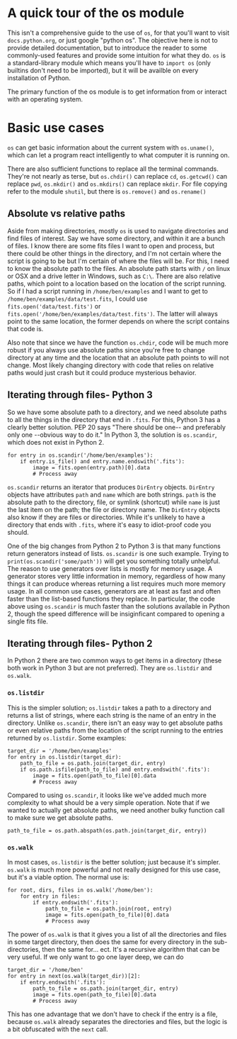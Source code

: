 # A quick tour of the os module

This isn't a comprehensive guide to the use of `os`, for that you'll want to visit `docs.python.org`, or just google "python os". The objective here is not to provide detailed documentation, but to introduce the reader to some commonly-used features and provide some intuition for what they do. `os` is a standard-library module which means you'll have to `import os` (only builtins don't need to be imported), but it will be availble on every installation of Python.

The primary function of the os module is to get information from or interact with an operating system.

# Basic use cases
`os` can get basic information about the current system with `os.uname()`, which can let a program react intelligently to what computer it is running on.

There are also sufficient functions to replace all the terminal commands. They're not nearly as terse, but `os.chdir()` can replace `cd`, `os.getcwd()` can replace `pwd`, `os.mkdir()` and `os.mkdirs()` can replace `mkdir`. For file copying refer to the module `shutil`, but there is `os.remove()` and `os.rename()`

## Absolute vs relative paths
Aside from making directories, mostly `os` is used to navigate directories and find files of interest. Say we have some directory, and within it are a bunch of files. I know there are some fits files I want to open and process, but there could be other things in the directory, and I'm not certain where the script is going to be but I'm certain of where the files will be. For this, I need to know the absolute path to the files. An absolute path starts with `/` on linux or OSX and a drive letter in Windows, such as `C:\`. There are also relative paths, which point to a location based on the location of the script running. So if I had a script running in `/home/ben/examples` and I want to get to `/home/ben/examples/data/test.fits`, I could use `fits.open('data/test.fits')` or `fits.open('/home/ben/examples/data/test.fits')`. The latter will always point to the same location, the former depends on where the script contains that code is.

Also note that since we have the function `os.chdir`, code will be much more robust if you always use absolute paths since you're free to change directory at any time and the location that an absolute path points to will not change. Most likely changing directory with code that relies on relative paths would just crash but it could produce mysterious behavior.


## Iterating through files- Python 3
So we have some absolute path to a directory, and we need absolute paths to all the things in the directory that end in `.fits`. For this, Python 3 has a clearly better solution. PEP 20 says "There should be one-- and preferably only one --obvious way to do it." In Python 3, the solution is `os.scandir`, which does not exist in Python 2.

```
for entry in os.scandir('/home/ben/examples'):
    if entry.is_file() and entry.name.endswith('.fits'):
        image = fits.open(entry.path)[0].data
        # Process away
```

`os.scandir` returns an iterator that produces `DirEntry` objects. `DirEntry` objects have attributes `path` and `name` which are both strings. `path` is the absolute path to the directory, file, or symlink (shortcut) while `name` is just the last item on the path; the file or directory name. The `DirEntry` objects also know if they are files or directories. While it's unlikely to have a directory that ends with `.fits`, where it's easy to idiot-proof code you should.

One of the big changes from Python 2 to Python 3 is that many functions return generators instead of lists. `os.scandir` is one such example. Trying to `print(os.scandir('some/path'))` will get you something totally unhelpful. The reason to use generators over lists is mostly for memory usage. A generator stores very little information in memory, regardless of how many things it can produce whereas returning a list requires much more memory usage. In all common use cases, generators are at least as fast and often faster than the list-based functions they replace. In particular, the code above using `os.scandir` is much faster than the solutions available in Python 2, though the speed difference will be insiginficant compared to opening a single fits file.


## Iterating through files- Python 2
In Python 2 there are two common ways to get items in a directory (these both work in Python 3 but are not preferred). They are `os.listdir` and `os.walk`.

### `os.listdir`
This is the simpler solution; `os.listdir` takes a path to a directory and returns a list of strings, where each string is the name of an entry in the directory. Unlike `os.scandir`, there isn't an easy way to get absolute paths or even relative paths from the location of the script running to the entries returned by `os.listdir`. Some examples:

```
target_dir = '/home/ben/examples'
for entry in os.listdir(target_dir):
    path_to_file = os.path.join(target_dir, entry)
    if os.path.isfile(path_to_file) and entry.endswith('.fits'):
        image = fits.open(path_to_file)[0].data
        # Process away
```
Compared to using `os.scandir`, it looks like we've added much more complexity to what should be a very simple operation. Note that if we wanted to actually get absolute paths, we need another bulky function call to make sure we get absolute paths.
```
path_to_file = os.path.abspath(os.path.join(target_dir, entry))
```

### `os.walk`
In most cases, `os.listdir` is the better solution; just because it's simpler. `os.walk` is much more powerful and not really designed for this use case, but it's a viable option. The normal use is:
```
for root, dirs, files in os.walk('/home/ben'):
    for entry in files:
        if entry.endswith('.fits'):
            path_to_file = os.path.join(root, entry)
            image = fits.open(path_to_file)[0].data
            # Process away
```

The power of `os.walk` is that it gives you a list of all the directories and files in some target directory, then does the same for every directory in the sub-directories, then the same for... ect. It's a recursive algorithm that can be very useful. If we only want to go one layer deep, we can do

```
target_dir = '/home/ben'
for entry in next(os.walk(target_dir))[2]:
    if entry.endswith('.fits'):
        path_to_file = os.path.join(target_dir, entry)
        image = fits.open(path_to_file)[0].data
        # Process away
```

This has one advantage that we don't have to check if the entry is a file, because `os.walk` already separates the directories and files, but the logic is a bit obfuscated with the `next` call.